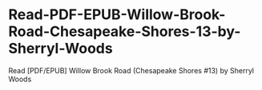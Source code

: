 # Read-PDF-EPUB-Willow-Brook-Road-Chesapeake-Shores-13-by-Sherryl-Woods
Read [PDF/EPUB] Willow Brook Road (Chesapeake Shores #13) by Sherryl Woods
